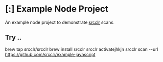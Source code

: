 # [:] Example Node Project

An example node project to demonstrate [srcclr](https://www.srcclr.com) scans.

## Try ..


brew tap srcclr/srcclr
brew install srcclr
srcclr activatejhkjn
srcclr scan --url https://github.com/srcclr/example-javascript

